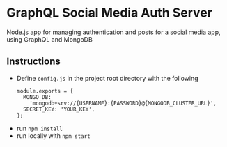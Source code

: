 # GraphQL Social Media Auth Server

Node.js app for managing authentication and posts for a social media app, using GraphQL and MongoDB


## Instructions
- Define `config.js` in the project root directory with the following
  ```
  module.exports = {
    MONGO_DB:
      'mongodb+srv://{USERNAME}:{PASSWORD}@{MONGODB_CLUSTER_URL}',
    SECRET_KEY: 'YOUR_KEY',
  };
  ```
- run `npm install`
- run locally with `npm start`
